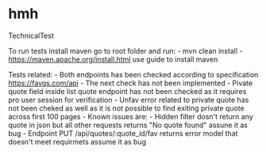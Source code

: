 # hmh
TechnicalTest

To run tests install maven go to root folder and run:
	- mvn clean install
	- https://maven.apache.org/install.html use guide to install maven
	
Tests related:
	- Both endpoints has been checked according to specification https://favqs.com/api
	- The next check has not been implemented
		- Pivate quote field inside list quote endpoint has not been checked as it requires pro user session for verification
		- Unfav error related to private quote has not been cheked as well as it is not possible to find exiting private quote across first 100 pages
	- Known issues are:
		- Hidden filter dosn't return any quote in json but all other requests returns "No quote found" assune it as bug
		- Endpoint PUT /api/quotes/:quote_id/fav returns error model that doesn't meet requirmets assume it as bug
